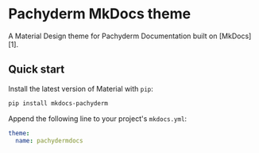 # Pachyderm MkDocs theme 

A Material Design theme for Pachyderm Documentation built on [MkDocs][1].


## Quick start

Install the latest version of Material with `pip`:

``` sh
pip install mkdocs-pachyderm
```

Append the following line to your project's `mkdocs.yml`:

``` yaml
theme:
  name: pachydermdocs
```
